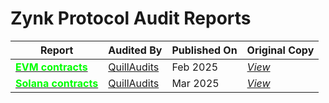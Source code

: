 # Zynk Protocol Audit Reports

|<b>Report</b>|Audited By|Published On|Original Copy|
|-------------|----------|------------|-------------|
|[<b style="color: #00ff00;">EVM contracts</b>](./)|[QuillAudits](https://www.quillaudits.com/)|Feb 2025|[*View*](https://github.com/Quillhash/QuillAudit_Reports/blob/master/Zynk%20Labs%20Smart%20Contract%20Audit%20Report%20-%20QuillAudits.pdf)|
|[<b style="color: #00ff00;">Solana contracts</b>](./)|[QuillAudits](https://www.quillaudits.com/)|Mar 2025|[*View*](https://github.com/Quillhash/QuillAudit_Reports/blob/master/ZynkLabs%20Solana%20Smart%20Contract%20Audit%20Report%20-%20QuillAudits.pdf)|

